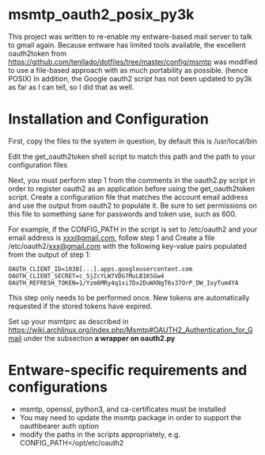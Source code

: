 # msmtp_oauth2_posix_py3k
This project was written to re-enable my entware-based mail server to talk to gmail again. Because entware has limited tools available, the excellent oauth2token from https://github.com/tenllado/dotfiles/tree/master/config/msmtp was modified to use a file-based approach with as much portability as possible. (hence POSIX)
In addition, the Google oauth2 script has not been updated to py3k as far as I can tell, so I did that as well.

# Installation and Configuration
First, copy the files to the system in question, by default this is /usr/local/bin

Edit the get_oauth2token shell script to match this path and the path to your configuration files

Next, you must perform step 1 from the comments in the oauth2.py script in order to register oauth2 as an application before using the get_oauth2token script. 
Create a configuration file that matches the account email address and use the output from oauth2 to populate it. Be sure to set permissions on this file to something sane for passwords and token use, such as 600. 

For example, if the CONFIG_PATH in the script is set to /etc/oauth2 and your email address is xxx@gmail.com, follow step 1 and
Create a file /etc/oauth2/xxx@gmail.com with the following key-value pairs populated from the output of step 1:
~~~~
OAUTH_CLIENT_ID=1038[...].apps.googleusercontent.com
OAUTH_CLIENT_SECRET=c_5jZcYLW7VDG7MuLB1KSGw4
OAUTH_REFRESH_TOKEN=1/Yzm6MRy4q1xi7Dx2DuWXNgT6s37OrP_DW_IoyTum4YA
~~~~
This step only needs to be performed once. New tokens are automatically requested if the stored tokens have expired.

Set up your msmtprc as described in https://wiki.archlinux.org/index.php/Msmtp#OAUTH2_Authentication_for_Gmail under the subsection __a wrapper on oauth2.py__

# Entware-specific requirements and configurations
- msmtp, openssl, python3, and ca-certificates must be installed
- You may need to update the msmtp package in order to support the oauthbearer auth option
- modify the paths in the scripts appropriately, e.g. CONFIG_PATH=/opt/etc/oauth2
